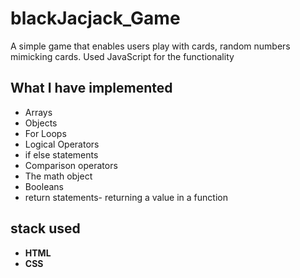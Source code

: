 # blackJacjack_Game
A simple game that enables users play with cards, random numbers mimicking cards. Used JavaScript for the functionality


## What I have implemented
- Arrays
- Objects
- For Loops
- Logical Operators
- if else statements
- Comparison operators
- The math object
- Booleans
- return statements- returning a value in a function

## stack used 
- **HTML**
- **CSS**
